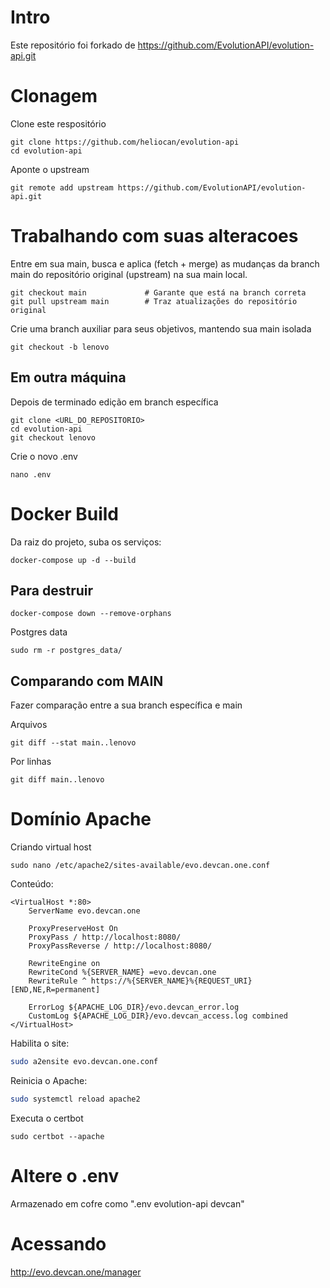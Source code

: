 # Intro

Este repositório foi forkado de https://github.com/EvolutionAPI/evolution-api.git

# Clonagem

Clone este respositório
```shell
git clone https://github.com/heliocan/evolution-api
cd evolution-api
```

Aponte o upstream
```shell
git remote add upstream https://github.com/EvolutionAPI/evolution-api.git
```

# Trabalhando com suas alteracoes

Entre em sua main, busca e aplica (fetch + merge) as mudanças da branch main do repositório original (upstream) na sua main local.
```shell
git checkout main             # Garante que está na branch correta
git pull upstream main        # Traz atualizações do repositório original
```

Crie uma branch auxiliar para seus objetivos, mantendo sua main isolada
```shell
git checkout -b lenovo
```

## Em outra máquina 
Depois de terminado edição em branch específica

```shell
git clone <URL_DO_REPOSITORIO>
cd evolution-api
git checkout lenovo
```

Crie o novo .env
```shell
nano .env
```

# Docker Build

Da raiz do projeto, suba os serviços:
```shell
docker-compose up -d --build
```

## Para destruir

```shell
docker-compose down --remove-orphans
```

Postgres data
```shell
sudo rm -r postgres_data/
```

## Comparando com MAIN

Fazer comparação entre a sua branch específica e main

Arquivos
```shell
git diff --stat main..lenovo
```

Por linhas
```shell
git diff main..lenovo
```

# Domínio Apache

Criando virtual host
```shell
sudo nano /etc/apache2/sites-available/evo.devcan.one.conf
```

Conteúdo:
```shell
<VirtualHost *:80>
    ServerName evo.devcan.one

    ProxyPreserveHost On
    ProxyPass / http://localhost:8080/
    ProxyPassReverse / http://localhost:8080/

    RewriteEngine on
    RewriteCond %{SERVER_NAME} =evo.devcan.one
    RewriteRule ^ https://%{SERVER_NAME}%{REQUEST_URI} [END,NE,R=permanent]

    ErrorLog ${APACHE_LOG_DIR}/evo.devcan_error.log
    CustomLog ${APACHE_LOG_DIR}/evo.devcan_access.log combined
</VirtualHost>
```

Habilita o site:

```bash
sudo a2ensite evo.devcan.one.conf
```

Reinicia o Apache:
```bash
sudo systemctl reload apache2
```

Executa o certbot
```shell
sudo certbot --apache
```

# Altere o .env

Armazenado em cofre como ".env evolution-api devcan"

# Acessando 

http://evo.devcan.one/manager